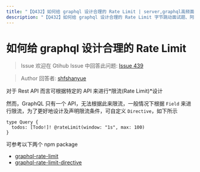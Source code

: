 ```yaml
---
title: "【Q432】如何给 graphql 设计合理的 Rate Limit | server,graphql高频面试题"
description: "【Q432】如何给 graphql 设计合理的 Rate Limit 字节跳动面试题、阿里腾讯面试题、美团小米面试题。"
---
```


# 如何给 graphql 设计合理的 Rate Limit

> Issue
> 欢迎在 Gtihub Issue 中回答此问题: [Issue 439](https://github.com/shfshanyue/Daily-Question/issues/439)

> Author
> 回答者: [shfshanyue](https://github.com/shfshanyue)

对于 Rest API 而言可根据特定的 API 来进行*限流(Rate Limit)*设计

然而，GraphQL 只有一个 API，无法根据此来限流，一般情况下根据 `Field` 来进行限流，为了更好地设计及声明限流条件，可自定义 `Directive`，如下所示

```gql
type Query {
  todos: [Todo!]! @rateLimit(window: "1s", max: 100)
}
```

可参考以下两个 npm package

- [graphql-rate-limit](https://github.com/teamplanes/graphql-rate-limit)
- [graphql-rate-limit-directive](https://github.com/ravangen/graphql-rate-limit)
